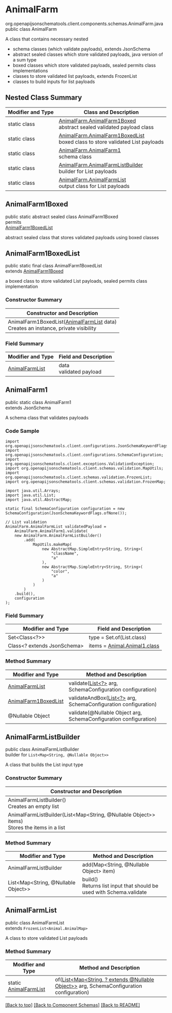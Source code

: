 # AnimalFarm
org.openapijsonschematools.client.components.schemas.AnimalFarm.java
public class AnimalFarm<br>

A class that contains necessary nested
- schema classes (which validate payloads), extends JsonSchema
- abstract sealed classes which store validated payloads, java version of a sum type
- boxed classes which store validated payloads, sealed permits class implementations
- classes to store validated list payloads, extends FrozenList
- classes to build inputs for list payloads

## Nested Class Summary
| Modifier and Type | Class and Description |
| ----------------- | ---------------------- |
| static class | [AnimalFarm.AnimalFarm1Boxed](#animalfarm1boxed)<br> abstract sealed validated payload class |
| static class | [AnimalFarm.AnimalFarm1BoxedList](#animalfarm1boxedlist)<br> boxed class to store validated List payloads |
| static class | [AnimalFarm.AnimalFarm1](#animalfarm1)<br> schema class |
| static class | [AnimalFarm.AnimalFarmListBuilder](#animalfarmlistbuilder)<br> builder for List payloads |
| static class | [AnimalFarm.AnimalFarmList](#animalfarmlist)<br> output class for List payloads |

## AnimalFarm1Boxed
public static abstract sealed class AnimalFarm1Boxed<br>
permits<br>
[AnimalFarm1BoxedList](#animalfarm1boxedlist)

abstract sealed class that stores validated payloads using boxed classes

## AnimalFarm1BoxedList
public static final class AnimalFarm1BoxedList<br>
extends [AnimalFarm1Boxed](#animalfarm1boxed)

a boxed class to store validated List payloads, sealed permits class implementation

### Constructor Summary
| Constructor and Description |
| --------------------------- |
| AnimalFarm1BoxedList([AnimalFarmList](#animalfarmlist) data)<br>Creates an instance, private visibility |

### Field Summary
| Modifier and Type | Field and Description |
| ----------------- | ---------------------- |
| [AnimalFarmList](#animalfarmlist) | data<br>validated payload |

## AnimalFarm1
public static class AnimalFarm1<br>
extends JsonSchema

A schema class that validates payloads

### Code Sample
```
import org.openapijsonschematools.client.configurations.JsonSchemaKeywordFlags;
import org.openapijsonschematools.client.configurations.SchemaConfiguration;
import org.openapijsonschematools.client.exceptions.ValidationException;
import org.openapijsonschematools.client.schemas.validation.MapUtils;
import org.openapijsonschematools.client.schemas.validation.FrozenList;
import org.openapijsonschematools.client.schemas.validation.FrozenMap;

import java.util.Arrays;
import java.util.List;
import java.util.AbstractMap;

static final SchemaConfiguration configuration = new SchemaConfiguration(JsonSchemaKeywordFlags.ofNone());

// List validation
AnimalFarm.AnimalFarmList validatedPayload =
    AnimalFarm.AnimalFarm1.validate(
    new AnimalFarm.AnimalFarmListBuilder()
        .add(
            MapUtils.makeMap(
                new AbstractMap.SimpleEntry<String, String>(
                    "className",
                    "a"
                ),
                new AbstractMap.SimpleEntry<String, String>(
                    "color",
                    "a"
                )
            )
        )
    .build(),
    configuration
);
```

### Field Summary
| Modifier and Type | Field and Description |
| ----------------- | ---------------------- |
| Set<Class<?>> | type = Set.of(List.class) |
| Class<? extends JsonSchema> | items = [Animal.Animal1.class](../../components/schemas/Animal.md#animal1) |

### Method Summary
| Modifier and Type | Method and Description |
| ----------------- | ---------------------- |
| [AnimalFarmList](#animalfarmlist) | validate([List<?>](#animalfarmlistbuilder) arg, SchemaConfiguration configuration) |
| [AnimalFarm1BoxedList](#animalfarm1boxedlist) | validateAndBox([List<?>](#animalfarmlistbuilder) arg, SchemaConfiguration configuration) |
| @Nullable Object | validate(@Nullable Object arg, SchemaConfiguration configuration) |
## AnimalFarmListBuilder
public class AnimalFarmListBuilder<br>
builder for `List<Map<String, @Nullable Object>>`

A class that builds the List input type

### Constructor Summary
| Constructor and Description |
| --------------------------- |
| AnimalFarmListBuilder()<br>Creates an empty list |
| AnimalFarmListBuilder(List<Map<String, @Nullable Object>> items)<br>Stores the items in a list |

### Method Summary
| Modifier and Type | Method and Description |
| ----------------- | ---------------------- |
| AnimalFarmListBuilder | add(Map<String, @Nullable Object> item) |
| List<Map<String, @Nullable Object>> | build()<br>Returns list input that should be used with Schema.validate |

## AnimalFarmList
public class AnimalFarmList<br>
extends `FrozenList<Animal.AnimalMap>`

A class to store validated List payloads

### Method Summary
| Modifier and Type | Method and Description |
| ----------------- | ---------------------- |
| static [AnimalFarmList](#animalfarmlist) | of([List<Map<String, ? extends @Nullable Object>>](#animalfarmlistbuilder) arg, SchemaConfiguration configuration) |

[[Back to top]](#top) [[Back to Component Schemas]](../../../README.md#Component-Schemas) [[Back to README]](../../../README.md)
